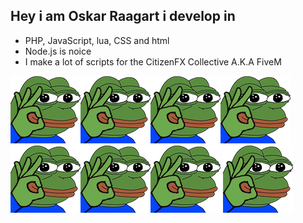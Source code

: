 ## Hey i am Oskar Raagart i develop in 
 - PHP, JavaScript, lua, CSS and html
 - Node.js is noice
 - I make a lot of scripts for the CitizenFX Collective A.K.A FiveM

![](778545971545374761.png)![](778545971545374761.png)![](778545971545374761.png)![](778545971545374761.png)![](778545971545374761.png)![](778545971545374761.png)![](778545971545374761.png)
![](778545971545374761.png)
